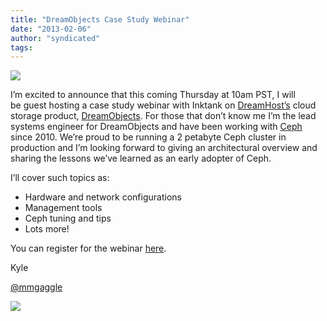 ```yaml
---
title: "DreamObjects Case Study Webinar"
date: "2013-02-06"
author: "syndicated"
tags: 
---
```


[![](images/do.png)](http://www.inktank.com/wp-content/uploads/2013/02/do.png "DreamObjects Case Study Webinar")

I’m excited to announce that this coming Thursday at 10am PST, I will be guest hosting a case study webinar with Inktank on [DreamHost’s](http://dreamhost.com/) cloud storage product, [DreamObjects](http://dreamhost.com/cloud/dreamobjects/). For those that don’t know me I’m the lead systems engineer for DreamObjects and have been working with [Ceph](http://ceph.com/) since 2010. We’re proud to be running a 2 petabyte Ceph cluster in production and I’m looking forward to giving an architectural overview and sharing the lessons we’ve learned as an early adopter of Ceph.

I’ll cover such topics as:

- Hardware and network configurations
- Management tools
- Ceph tuning and tips
- Lots more!

You can register for the webinar [here](http://www.inktank.com/news-events/webinars/).

Kyle

[@mmgaggle](https://twitter.com/mmgaggle)

![](http://track.hubspot.com/__ptq.gif?a=265024&k=14&bu=http%3A%2F%2Fwww.inktank.com&r=http%3A%2F%2Fwww.inktank.com%2Finktank-blog%2Fdreamobjects-case-study-webinar%2F&bvt=rss&p=wordpress)
